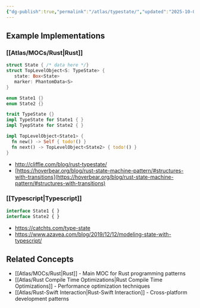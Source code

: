 ```yaml
---
{"dg-publish":true,"permalink":"/atlas/typestate/","updated":"2025-10-07T14:24:50.803-07:00"}
---
```



## Example Implementations

### [[Atlas/MOCs/Rust\|Rust]]

```rust
struct State { /* data here */}
struct TopLevelObject<S: TypeState> {
   state: Box<State>
   marker: PhantomData<S>
}

enum State1 {}
enum State2 {}

trait TypeState {}
impl TypeState for State1 { }
impl TyepState for State2 { }

impl TopLevelObject<State1> {
  fn new() -> Self { todo!() }
  fn next() -> TopLevelObject<State2> { todo!() }
}
```

- http://cliffle.com/blog/rust-typestate/
- [https://hoverbear.org/blog/rust-state-machine-pattern/#structures-with-transitions](https://hoverbear.org/blog/rust-state-machine-pattern/#structures-with-transitions)

### [[Typescript\|Typescript]]

```typescript
interface State1 { }
interface State2 { }


```

- https://catchts.com/type-state
- https://www.azavea.com/blog/2019/12/12/modeling-state-with-typescript/

## Related Concepts
- [[Atlas/MOCs/Rust\|Rust]] - Main MOC for Rust programming patterns
- [[Atlas/Rust Compile Time Optimizations\|Rust Compile Time Optimizations]] - Performance optimization techniques
- [[Atlas/Rust-Swift Interaction\|Rust-Swift Interaction]] - Cross-platform development patterns
